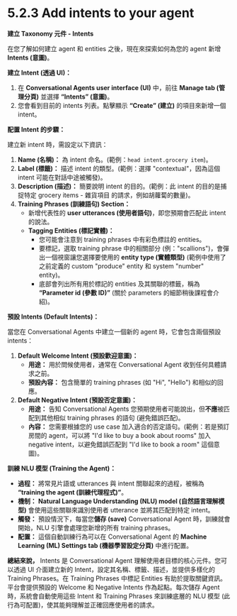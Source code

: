 # 5.2.3 Add intents to your agent

**建立 Taxonomy 元件 - Intents**

在您了解如何建立 agent 和 entities 之後，現在來探索如何為您的 agent 新增 **Intents (意圖)**。

**建立 Intent (透過 UI)：**

1. 在 **Conversational Agents user interface (UI)** 中，前往 **Manage tab (管理分頁)** 並選擇 **“Intents” (意圖)**。
2. 您會看到目前的 intents 列表。點擊顯示 **“Create” (建立)** 的項目來新增一個 intent。

**配置 Intent 的步驟：**

建立新 intent 時，需設定以下資訊：

1. **Name (名稱)：** 為 intent 命名。(範例：`head intent.grocery item`)。
2. **Label (標籤)：** 描述 intent 的類型。(範例：選擇 "contextual"，因為這個 intent 可能在對話中途被觸發)。
3. **Description (描述)：** 簡要說明 intent 的目的。(範例：此 intent 的目的是捕捉特定 grocery items - 雜貨項目 的請求，例如胡蘿蔔的數量)。
4. **Training Phrases (訓練語句) Section：**
    - 新增代表性的 **user utterances (使用者語句)**，即您預期會匹配此 intent 的說法。
    - **Tagging Entities (標記實體)：**
        - 您可能會注意到 training phrases 中有彩色標註的 entities。
        - 要標記，選取 training phrase 中的相關部分 (例："scallions")，會彈出一個視窗讓您選擇要使用的 **entity type (實體類型)** (範例中使用了之前定義的 custom "produce" entity 和 system "number" entity)。
        - 底部會列出所有用於標記的 entities 及其關聯的標籤，稱為 **“Parameter id (參數 ID)”** (關於 parameters 的細節稍後課程會介紹)。

**預設 Intents (Default Intents)：**

當您在 Conversational Agents 中建立一個新的 agent 時，它會包含兩個預設 intents：

1. **Default Welcome Intent (預設歡迎意圖)：**
    - **用途：** 用於問候使用者，通常在 Conversational Agent 收到任何具體請求之前。
    - **預設內容：** 包含簡單的 training phrases (如 "Hi", "Hello") 和相似的回應。
2. **Default Negative Intent (預設否定意圖)：**
    - **用途：** 告知 Conversational Agents 您預期使用者可能說出，但**不應**被匹配到其他相似 training phrases 的語句 (避免錯誤匹配)。
    - **內容：** 您需要根據您的 use case 加入適合的否定語句。(範例：若是預訂房間的 agent，可以將 "I'd like to buy a book about rooms" 加入 negative intent，以避免錯誤匹配到 "I'd like to book a room" 這個意圖)。

**訓練 NLU 模型 (Training the Agent)：**

- **過程：** 將常見片語或 utterances 與 intent 關聯起來的過程，被稱為 **“training the agent (訓練代理程式)”**。
- **機制：** **Natural Language Understanding (NLU) model (自然語言理解模型)** 會使用這些關聯來識別使用者 utterance 並將其匹配到特定 intent。
- **觸發：** 預設情況下，每當您**儲存 (save)** Conversational Agent 時，訓練就會開始，NLU 引擎會處理您新增的所有 training phrases。
- **配置：** 這個自動訓練行為可以在 Conversational Agent 的 **Machine Learning (ML) Settings tab (機器學習設定分頁)** 中進行配置。

**總結來說，** Intents 是 Conversational Agent 理解使用者目標的核心元件。您可以透過 UI 介面建立新的 Intent，設定其名稱、標籤、描述，並提供多樣化的 Training Phrases。在 Training Phrases 中標記 Entities 有助於提取關鍵資訊。平台會提供預設的 Welcome 和 Negative Intents 作為起點。每次儲存 Agent 時，系統會自動使用這些 Intent 和 Training Phrases 來訓練底層的 NLU 模型 (此行為可配置)，使其能夠理解並正確回應使用者的請求。